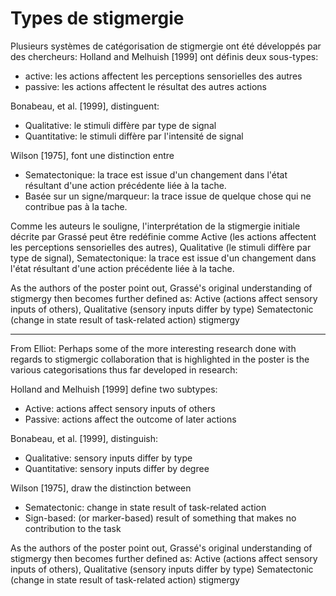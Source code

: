# Types de stigmergie

Plusieurs systèmes de catégorisation de stigmergie ont été développés par des chercheurs:
Holland and Melhuish [1999] ont définis deux sous-types:
- active: les actions affectent les perceptions sensorielles des autres
- passive: les actions affectent le résultat des autres actions

Bonabeau, et al. [1999], distinguent:

- Qualitative: le stimuli diffère par type de signal
- Quantitative: le stimuli diffère par l'intensité de signal

Wilson [1975], font une distinction entre

- Sematectonique: la trace est issue d'un changement dans l'état résultant d'une action précédente liée à la tache.
- Basée sur un signe/marqueur: la trace issue de quelque chose qui ne contribue pas à la tache. 

Comme les auteurs le souligne, l'interprétation de la stigmergie initiale décrite par Grassé peut être redéfinie comme Active (les actions affectent les perceptions sensorielles des autres), Qualitative (le stimuli diffère par type de signal), Sematectonique: la trace est issue d'un changement dans l'état résultant d'une action précédente liée à la tache.

As the authors of the poster point out, Grassé's original understanding of stigmergy then becomes further defined as: Active (actions affect sensory inputs of others), Qualitative (sensory inputs differ by type) Sematectonic (change in state result of task-related action) stigmergy 

---

From Elliot:
Perhaps some of the more interesting research done with regards to stigmergic collaboration that is highlighted in the poster is the various categorisations thus far developed in research:

Holland and Melhuish [1999] define two subtypes:
- Active: actions affect sensory inputs of others
- Passive: actions affect the outcome of later actions

Bonabeau, et al. [1999], distinguish:

- Qualitative: sensory inputs differ by type
- Quantitative: sensory inputs differ by degree

Wilson [1975], draw the distinction between

- Sematectonic: change in state result of task-related action
- Sign-based: (or marker-based) result of something that makes no contribution to the task

As the authors of the poster point out, Grassé's original understanding of stigmergy then becomes further defined as: Active (actions affect sensory inputs of others), Qualitative (sensory inputs differ by type) Sematectonic (change in state result of task-related action) stigmergy 
